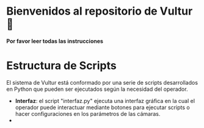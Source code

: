 # **Bienvenidos al repositorio de Vultur**🚀
 **Por favor leer todas las instrucciones**
# **Estructura de Scripts**
El sistema de Vultur está conformado por una serie de scripts desarrollados en Python que pueden ser ejecutados según la necesidad del operador.
- **Interfaz**: el script "interfaz.py" ejecuta una interfaz gráfica en la cual el operador puede interactuar mediante botones para ejecutar scripts o hacer configuraciones en los parámetros de las cámaras.
- 
